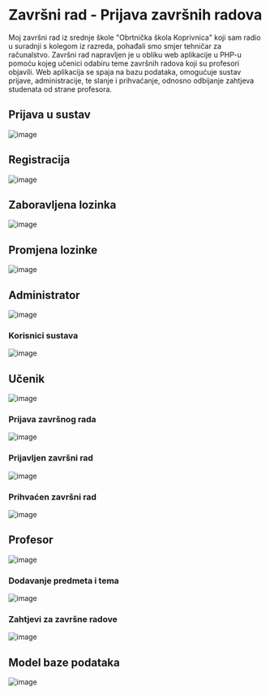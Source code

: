 # Završni rad - Prijava završnih radova
Moj završni rad iz srednje škole "Obrtnička škola Koprivnica" koji sam radio u suradnji s kolegom iz razreda, pohađali smo smjer tehničar za računalstvo.
Završni rad napravljen je u obliku web aplikacije u PHP-u pomoću kojeg učenici odabiru teme završnih radova koji su profesori objavili. Web aplikacija se spaja na bazu podataka, omogućuje sustav prijave, administracije, te slanje i prihvaćanje, odnosno odbijanje zahtjeva studenata od strane profesora.

## Prijava u sustav
![image](https://user-images.githubusercontent.com/58932524/236181589-abe4b3f6-95eb-409e-96e0-e330b0cc235e.png)

## Registracija
![image](https://user-images.githubusercontent.com/58932524/236181731-b55c3aba-189f-4d9b-bff0-7876707b3a97.png)

## Zaboravljena lozinka
![image](https://user-images.githubusercontent.com/58932524/236181832-22572c1d-0a66-441a-9113-9815573a4c97.png)

## Promjena lozinke
![image](https://user-images.githubusercontent.com/58932524/236184209-78430536-c931-44c9-8a68-6bf0c3cd2840.png)


## Administrator
![image](https://user-images.githubusercontent.com/58932524/236182489-c41cbc1e-f7bc-4f8b-9283-ba0c968b256a.png)
### Korisnici sustava
![image](https://user-images.githubusercontent.com/58932524/236182747-598625c8-7118-4318-a5db-31eb732f20b5.png)

## Učenik
![image](https://user-images.githubusercontent.com/58932524/236183120-9c32fb6b-6e33-4624-a450-54f134b1e625.png)
### Prijava završnog rada
![image](https://user-images.githubusercontent.com/58932524/236183338-c1ffb8fb-964f-4e7d-bc08-7a5bdbd3a4e0.png)
### Prijavljen završni rad
![image](https://user-images.githubusercontent.com/58932524/236184786-6694bb16-e776-4c71-9bf6-fb3cbcee8f6a.png)
### Prihvaćen završni rad
![image](https://user-images.githubusercontent.com/58932524/236184537-04a24943-58cb-4239-bf2d-0700781e7774.png)

## Profesor
![image](https://user-images.githubusercontent.com/58932524/236183793-00150cad-9283-4570-8370-062470f1d0b5.png)
### Dodavanje predmeta i tema
![image](https://user-images.githubusercontent.com/58932524/236183884-927ea40d-ebc3-4e9e-9048-da9b9d7c9ec1.png)
### Zahtjevi za završne radove
![image](https://user-images.githubusercontent.com/58932524/236184040-90f5da46-1fda-4205-951f-8ed6c07ff0db.png)

## Model baze podataka
![image](https://user-images.githubusercontent.com/58932524/236186082-5b5ec78e-13e1-4c86-8495-03d982eed509.png)
